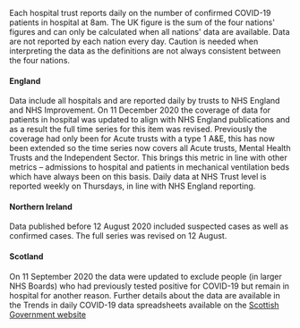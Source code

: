 ﻿Each hospital trust reports daily on the number of confirmed COVID-19 patients in hospital at 8am. The UK figure is the sum of the four nations' figures and can only be calculated when all nations' data are available.  Data are not reported by each nation every day.  Caution is needed when interpreting the data as the definitions are not always consistent between the four nations.

#### England

Data include all hospitals and are reported daily by trusts to NHS England and NHS Improvement. On 11 December 2020 the coverage of data for patients in hospital was updated to align with NHS England publications and as a result the full time series for this item was revised.  Previously the coverage had only been for Acute trusts with a type 1 A&E, this has now been extended so the time series now covers all Acute trusts, Mental Health Trusts and the Independent Sector.  This brings this metric in line with other metrics – admissions to hospital and patients in mechanical ventilation beds which have always been on this basis. Daily data at NHS Trust level is reported weekly on Thursdays, in line with NHS England reporting.

#### Northern Ireland

Data published before 12 August 2020 included suspected cases as well as confirmed cases.  The full series was revised on 12 August.

#### Scotland

On 11 September 2020 the data were updated to exclude people (in larger NHS Boards) who had previously tested positive for COVID-19 but remain in hospital for another reason.  Further details about the data are available in the Trends in daily COVID-19 data spreadsheets available on the [Scottish Government website](https://www.gov.scot/publications/coronavirus-covid-19-trends-in-daily-data/)
